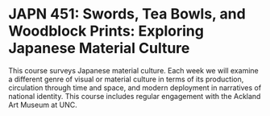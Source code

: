 # JAPN 451: Swords, Tea Bowls, and Woodblock Prints: Exploring Japanese Material Culture

This course surveys Japanese material culture. Each week we will examine a different genre of visual or material culture in terms of its production, circulation through time and space, and modern deployment in narratives of national identity. This course includes regular engagement with the Ackland Art Museum at UNC.